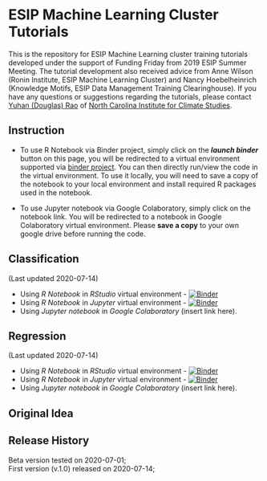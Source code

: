 # ESIP Machine Learning Cluster Tutorials  

This is the repository for ESIP Machine Learning cluster training tutorials developed under the support of Funding Friday from 2019 ESIP Summer Meeting. The tutorial development also received advice from Anne Wilson (Ronin Institute, ESIP Machine Learning Cluster) and Nancy Hoebelheinrich (Knowledge Motifs, ESIP Data Management Training Clearinghouse). If you have any questions or suggestions regarding the tutorials, please contact [Yuhan (Douglas) Rao](mailto:yuhan.rao@gmail.com) of [North Carolina Institute for Climate Studies](https://ncics.org/people/douglas-rao/).  

## Instruction  

- To use R Notebook via Binder project, simply click on the _**launch binder**_ button on this page, you will be redirected to a virtual environment supported via [binder project](mybinder.org). You can then directly run/view the code in the virtual environment.  To use it locally, you will need to save a copy of the notebook to your local environment and install required R packages used in the notebook.  

- To use Jupyter notebook via Google Colaboratory, simply click on the notebook link. You will be redirected to a notebook in Google Colaboratory virtual environment. Please **save a copy** to your own google drive before running the code.  

## Classification  

(Last updated 2020-07-14)

- Using *R Notebook* in *RStudio* virtual environment - [![Binder](https://mybinder.org/badge_logo.svg)](https://mybinder.org/v2/gh/geo-yrao/esip-ml-tutorials/master?urlpath=rstudio?/classification/ESIP-Machine-Learning-Tutorial-Classification.Rmd)  
- Using *R Notebook* in *Jupyter* virtual environment - [![Binder](https://mybinder.org/badge_logo.svg)](https://mybinder.org/v2/gh/geo-yrao/esip-ml-tutorials/master?filepath=classification%2FESIP-Machine-Learning-Tutorial-Classification-R.ipynb)  
- Using *Jupyter notebook* in *Google Colaboratory* (insert link here).

## Regression

(Last updated 2020-07-14)

- Using *R Notebook* in *RStudio* virtual environment - [![Binder](https://mybinder.org/badge_logo.svg)](https://mybinder.org/v2/gh/geo-yrao/esip-ml-tutorials/master)  
- Using *R Notebook* in *Jupyter* virtual environment - [![Binder](https://mybinder.org/badge_logo.svg)](https://mybinder.org/v2/gh/geo-yrao/esip-ml-tutorials/master)  
- Using *Jupyter notebook* in *Google Colaboratory* (insert link here).

## Original Idea  


## Release History  

Beta version tested on 2020-07-01;  
First version (v.1.0) released on 2020-07-14; 
